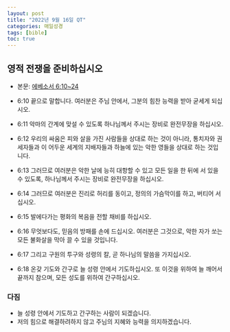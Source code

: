 ```yaml
---
layout: post
title: "2022년 9월 16일 QT"
categories: 매일성경
tags: [bible]
toc: true
---
```


## 영적 전쟁을 준비하십시오
- 본문: [에베소서 6:10~24](https://www.bskorea.or.kr/bible/korbibReadpage.php?version=SAE&book=eph&chap=6&sec=10&cVersion=&fontSize=15px&fontWeight=normal#focus)

- 6:10 끝으로 말합니다. 여러분은 주님 안에서, 그분의 힘찬 능력을 받아 굳세게 되십시오.
- 6:11 악마의 간계에 맞설 수 있도록 하나님께서 주시는 장비로 완전무장을 하십시오.
- 6:12 우리의 싸움은 피와 살을 가진 사람들을 상대로 하는 것이 아니라, 통치자와 권세자들과 이 어두운 세계의 지배자들과 하늘에 있는 악한 영들을 상대로 하는 것입니다.
- 6:13 그러므로 여러분은 악한 날에 능히 대항할 수 있고 모든 일을 한 뒤에 서 있을 수 있도록, 하나님께서 주시는 장비로 완전무장을 하십시오.
- 6:14 그러므로 여러분은 진리로 허리를 동이고, 정의의 가슴막이를 하고, 버티어 서십시오.
- 6:15 발에다가는 평화의 복음을 전할 채비를 하십시오.
- 6:16 무엇보다도, 믿음의 방패를 손에 드십시오. 여러분은 그것으로, 악한 자가 쏘는 모든 불화살을 막아 끌 수 있을 것입니다.
- 6:17 그리고 구원의 투구와 성령의 칼, 곧 하나님의 말씀을 가지십시오.
- 6:18 온갖 기도와 간구로 늘 성령 안에서 기도하십시오. 또 이것을 위하여 늘 깨어서 끝까지 참으며, 모든 성도를 위하여 간구하십시오.

### 다짐
- 늘 성령 안에서 기도하고 간구하는 사람이 되겠습니다.
- 저의 힘으로 해결하려하지 않고 주님의 지혜와 능력을 의지하겠습니다.
